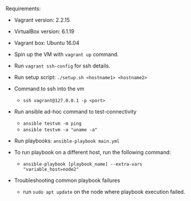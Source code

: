 
Requirements:

 - Vagrant version: 2.2.15
 - VirtualBox version: 6.1.19
 - Vagrant box: Ubuntu 16.04

- Spin up the VM with ```vagrant up``` command.
- Run ```vagrant ssh-config``` for ssh details.

- Run setup script: ```./setup.sh <hostname1> <hostname2>```

- Command to ssh into the vm
    - ```ssh vagrant@127.0.0.1 -p <port>```

- Run ansible ad-hoc command to test-connectivity
   - ```ansible testvm -m ping```
   - ```ansible testvm -a "uname -a"```

- Run playbooks: ```ansible-playbook main.yml```

- To run playbook on a different host, run the following command:
   - ```ansible-playbook [playbook_name] --extra-vars "variable_host=node2"```

- Troubleshooting common playbook failures
  - run ```sudo apt update``` on the node where playbook execution failed.
